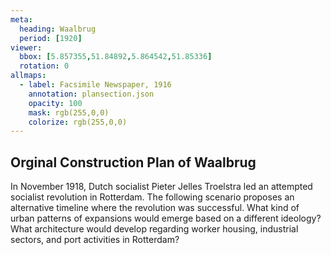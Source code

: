 ```yaml
---
meta:
  heading: Waalbrug
  period: [1920]
viewer:
  bbox: [5.857355,51.84892,5.864542,51.85336]
  rotation: 0
allmaps:
  - label: Facsimile Newspaper, 1916
    annotation: plansection.json
    opacity: 100
    mask: rgb(255,0,0)
    colorize: rgb(255,0,0)
---
```


## Orginal Construction Plan of Waalbrug

In November 1918, Dutch socialist Pieter Jelles Troelstra led an attempted socialist revolution in Rotterdam. The following scenario proposes an alternative timeline where the revolution was successful. What kind of urban patterns of expansions would emerge based on a different ideology? What architecture would develop regarding worker housing, industrial sectors, and port activities in Rotterdam?
